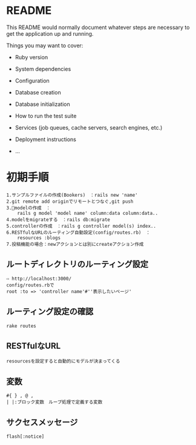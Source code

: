 # README

This README would normally document whatever steps are necessary to get the
application up and running.

Things you may want to cover:

* Ruby version

* System dependencies

* Configuration

* Database creation

* Database initialization

* How to run the test suite

* Services (job queues, cache servers, search engines, etc.)

* Deployment instructions

* ...
# 初期手順
    1.サンプルファイルの作成(Bookers)　：rails new 'name'
    2.git remote add originでリモートとつなぐ,git push
    3.modelの作成　：
        rails g model 'model name' column:data column:data..
    4.modelをmigrateする　：rails db:migrate
    5.controllerの作成　：rails g controller model(s) index..
    6.RESTfulなURLのルーティング自動設定(config/routes.rb)　：
        resources :blogs
    7.投稿機能の場合：newアクションとは別にcreateアクション作成

## ルートディレクトリのルーティング設定
    ⇨ http://localhost:3000/
    config/routes.rbで
    root :to => 'controller name'#''表示したいページ'

## ルーティング設定の確認
    rake routes

## RESTfulなURL
    resourcesを設定すると自動的にモデルが決まってくる
    
## 変数
    #{ } , @ ,
    | |:ブロック変数　ループ処理で定義する変数

## サクセスメッセージ
    flash[:notice]